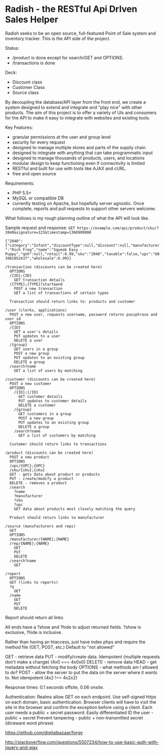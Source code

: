 Radish - the RESTful Api DrIven Sales Helper
========================
Radish seeks to be an open source, full-featured Point of Sale system and inventory tracker. This is the API side of the project.

Status:
* /product is done except for search/GET and OPTIONS.
* /transactions is done

Deck:
* Discount class
* Customer Class
* Source class

By decoupling the database/API layer from the front end, we create a system designed to extend and integrate and "play nice" with other products. The aim of this project is to offer a variety of UIs and consumers for the API to make it easy to integrate with websites and existing tools.

Key Features:
* granular permissions at the user and group level
* security for every request
* designed to manage multiple stores and parts of the supply chain
* designed to integrate with anything that can take programmatic input
* designed to manage thousands of products, users, and locations
* modular design to keep functioning even if connectivity is limited
* RESTful and built for use with tools like AJAX and cURL.
* free and open source

Requirements:
* PHP 5.5+
* MySQL or compatible DB
* currently testing on Apache, but hopefully server agnostic. Once complete, reports and pull requests to support other servers welcome.

What follows is my rough planning outline of what the API will look like.

Sample request and response:
`GET https://example.com/api/product/sku/?2040&signature=123&timestamp=1368909000`

`{"2040":{"category":"Infant","discountType":null,"discount":null,"manufacturer":"Rich Frog","name":"Squeak Easy - Puppy","qoh":null,"retail":6.99,"sku":"2040","taxable":false,"upc":"683981052437","wholesale":6.99}}`

```
/transaction (discounts can be created here)
  OPTIONS
  /{ID};{ID}
    GET transaction details
  /{TYPE};{TYPE}?start&end
    POST a new transaction
    GET a list of transactions of certain types

  Transaction should return links to: products and customer

/user (clerks, applications)
  POST a new user, requests username, password returns passphrase and user id
  OPTIONS
  /{ID}
    GET a user's details
    PUT updates to a user
    DELETE a user
  /{group}
    GET users in a group
    POST a new group
    PUT updates to an existing group
    DELETE a group
  /search?name
    GET a list of users by matching

/customer (discounts can be created here)
  POST a new customer
  OPTIONS
    /{ID};{/ID}
      GET customer details
      PUT updates to customer details
      DELETE a customer
    /{group}
      GET customers in a group
      POST a new group
      PUT updates to an existing group
      DELETE a group
    /search?name
      GET a list of customers by matching

  Customer should return links to transactions

/product (discounts can be created here)
  POST a new product
  OPTIONS
  /upc/{UPC};{UPC}
  /sku/{sku};{sku}
  GET - gets data about product or products
  PUT - create/modify a product
  DELETE - removes a product
  /search
    ?name
    ?manufacturer
    ?sku
    ?upc
    GET data about products most closely matching the query

  Product should return links to manufacturer

/source (manufacturers and reps)
  GET
  OPTIONS
  /manufacturer/{NAME};{NAME}
  /rep/{NAME};{NAME}
    GET
    PUT
    DELETE
  /search?name
    GET

/report
  OPTIONS
  GET (links to reports)
  ?q
    GET
  /name
    GET
    PUT
    DELETE
```
  Report should return all links

All ends have a ?show and ?hide to adjust returned fields. ?show is exclusive, ?hide is inclusive.

Rather than having an htaccess, just have index.phps and require the method file (GET, POST, etc.)
Default to "not allowed"

GET - retrieve data
PUT - modify/create data. Idempotent (multiple requests don't make a change) (4x0 === 4x0x0)
DELETE - remove data
HEAD - get metadata without fetching the body
OPTIONS - what methods am I allowed to do?
POST - allow the server to put the data on the server where it wants to. Not idempotent (4x2 !== 4x2x2)

Response times: 0.1 seconds offsite, 0.06 onsite.

Authentication:
Realms allow GET on each endpoint.
Use self-signed https on each domain, basic authentication.
Browser clients will have to visit the site in the browser and confirm the exception before using a client.
Each user needs a public + secret password. Easily differentiated
ID the user - public + secret
Prevent tampering - public + non-transmitted secret (diceware word phrase)

https://github.com/digitalbazaar/forge

http://stackoverflow.com/questions/5507234/how-to-use-basic-auth-with-jquery-and-ajax
